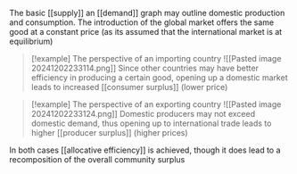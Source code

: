 The basic [[supply]] an [[demand]] graph may outline domestic production and consumption. The introduction of the global market offers the same good at a constant price (as its assumed that the international market is at equilibrium)

> [!example] The perspective of an importing country
![[Pasted image 20241202233114.png]]
> Since other countries may have better efficiency in producing a certain good, opening up a domestic market leads to increased [[consumer surplus]] (lower price)

> [!example] The perspective of an exporting country
![[Pasted image 20241202233124.png]]
> Domestic producers may not exceed domestic demand, thus opening up to international trade leads to higher [[producer surplus]] (higher prices)

In both cases [[allocative efficiency]] is achieved, though it does lead to a recomposition of the overall community surplus

